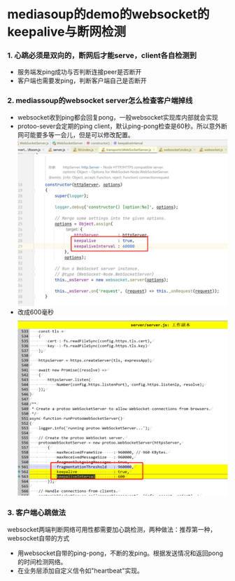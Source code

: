 # mediasoup的demo的websocket的keepalive与断网检测

### 1. 心跳必须是双向的，断网后才能serve，client各自检测到
- 服务端发ping成功与否判断连接peer是否断开
- 客户端也需要发ping，判断客户端自己是否断开

### 2. mediassoup的websocket server怎么检查客户端掉线
- websocket收到ping都会回复pong，一般websocket实现库内部就会实现
- protoo-sever会定期的ping client，默认ping-pong检查是60秒。所以意外断网可能要多等一会儿，但是可以修改配置。
![](.mediasoup_websocket_pingpong_images/8e0c0073.jpeg)
- 改成600毫秒
![](.mediasoup_websocket_pingpong_images/658a3d30.png)


### 3. 客户端心跳做法
websocket两端判断网络可用性都需要加心跳检测，两种做法：推荐第一种，websocket自带的方式
- 用websocket自带的ping-pong，不断的发ping。根据发送情况和返回pong的时间检测网络。
- 在业务层添加自定义信令如"heartbeat"实现。


